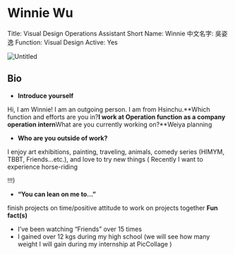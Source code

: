 # Winnie Wu

Title: Visual Design Operations Assistant
Short Name: Winnie
中文名字: 吳姿逸
Function: Visual Design
Active: Yes

![Untitled](Winnie%20Wu%202e8a00735d774079a1f9e35917ab2489/Untitled.jpeg)

## Bio

- **Introduce yourself**

Hi, I am Winnie! I am an outgoing person. I am from Hsinchu.**Which function and efforts are you in?**I work at Operation function as a company operation intern**What are you currently working on?**Weiya planning

- **Who are you outside of work?**

I enjoy art exhibitions, painting, traveling, animals, comedy series (HIMYM, TBBT, Friends...etc.), and love to try new things ( Recently I want to experience horse-riding

!!!)

- **“You can lean on me to…”**

finish projects on time/positive attitude to work on projects together **Fun fact(s)**

- I’ve been watching “Friends” over 15 times
- I gained over 12 kgs during my high school (we will see how many weight I will gain during my internship at PicCollage )